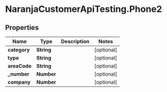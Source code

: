 # NaranjaCustomerApiTesting.Phone2

## Properties

Name | Type | Description | Notes
------------ | ------------- | ------------- | -------------
**category** | **String** |  | [optional] 
**type** | **String** |  | [optional] 
**areaCode** | **String** |  | [optional] 
**_number** | **Number** |  | [optional] 
**company** | **Number** |  | [optional] 


